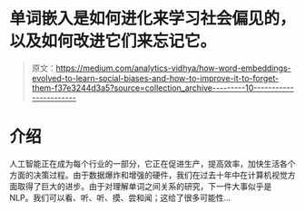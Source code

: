 # 单词嵌入是如何进化来学习社会偏见的，以及如何改进它们来忘记它。

> 原文：<https://medium.com/analytics-vidhya/how-word-embeddings-evolved-to-learn-social-biases-and-how-to-improve-it-to-forget-them-f37e3244d3a5?source=collection_archive---------10----------------------->

# 介绍

人工智能正在成为每个行业的一部分，它正在促进生产，提高效率，加快生活各个方面的决策过程。由于数据爆炸和增强的硬件，我们在过去十年中在计算机视觉方面取得了巨大的进步。由于对理解单词之间关系的研究，下一件大事似乎是 NLP。我们可以看、听、听、摸、尝和闻；这给了很多可能性…
